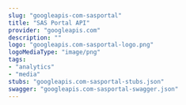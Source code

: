 ```yaml
---
slug: "googleapis-com-sasportal"
title: "SAS Portal API"
provider: "googleapis.com"
description: ""
logo: "googleapis.com-sasportal-logo.png"
logoMediaType: "image/png"
tags:
- "analytics"
- "media"
stubs: "googleapis.com-sasportal-stubs.json"
swagger: "googleapis.com-sasportal-swagger.json"
---
```

